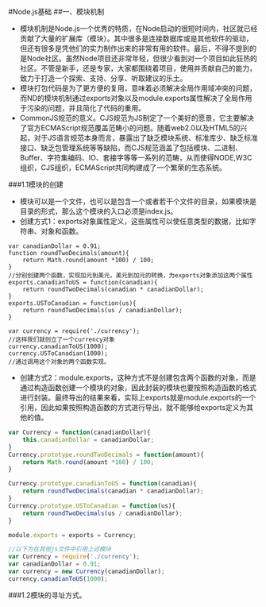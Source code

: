 #Node.js基础
##一、模块机制
- 模块机制是Node.js一个优秀的特质，在Node启动的很短时间内，社区就已经贡献了大量的扩展库（模块）。其中很多是连接数据库或是其他软件的驱动，但还有很多是凭他们的实力制作出来的非常有用的软件。最后，不得不提到的是Node社区。虽然Node项目还非常年轻，但很少看到对一个项目如此狂热的社区。不管是新手，还是专家，大家都围绕着项目，使用并贡献自己的能力，致力于打造一个探索、支持、分享、听取建议的乐土。
- 模块打包代码是为了更方便的复用，意味着必须解决全局作用域冲突的问题，而ND的模块机制通过exports对象以及module.exports属性解决了全局作用于污染的问题，并且简化了代码的重用。
- CommonJS规范的意义。CJS规范为JS制定了一个美好的愿景，它主要解决了官方ECMAScript规范覆盖范畴小的问题。随着web2.0以及HTML5的兴起，对于JS语言规范本身而言，暴露出了缺乏模块系统、标准库少、缺乏标准接口、缺乏包管理系统等等缺陷，而CJS规范涵盖了包括模块、二进制、Buffer、字符集编码、IO、套接字等等一系列的范畴，从而使得NODE,W3C组织，CJS组织，ECMAScript共同构建成了一个繁荣的生态系统。

###1.1模块的创建
- 模块可以是一个文件，也可以是包含一个或者若干个文件的目录，如果模块是目录的形式，那么这个模块的入口必须是index.js。
- 创建方式1：exports对象属性定义，这些属性可以使任意类型的数据，比如字符串、对象和函数。
```node.js//创建一个加元和美元互换的模块，保存为currency.js文件
var canadianDollar = 0.91;
function roundTwoDecimals(amount){
	return Math.round(amount *100) / 100;
}
//分别创建两个函数，实现加元到美元，美元到加元的转换，为exports对象添加这两个属性
exports.canadianToUS = function(canadian){
	return roundTwoDecimals(canadian * canadianDollar);
}
exports.USToCanadian = function(us){
	return roundTwoDecimals(us / canadianDollar);
}
```

```node.js//以下创建一个js文件，在这个文件中需要引入我们之前创建的两个互换函数
var currency = require('./currency');
//这样我们就创立了一个currency对象
currency.canadianToUS(1000);
currency.USToCanadian(1000);
//通过调用这个对象的两个函数实现。
```
- 创建方式2：module.exports，这种方式不是创建包含两个函数的对象，而是通过构造函数创建一个模块的对象，因此封装的模块也要按照构造函数的格式进行封装。最终导出的结果来看，实际上exports就是module.exports的一个引用，因此如果按照构造函数的方式进行导出，就不能够给exports定义为其他的值。
```node.js
var Currency = function(canadianDollar){
	this.canadianDollar = canadianDollar;
}
Currency.prototype.roundTwoDecimals = function(amount){
	return Math.round(amount *100) / 100;
}

Currency.prototype.canadianToUS = function(canadian){
	return roundTwoDecimals(canadian * canadianDollar);
}
Currency.prototype.USToCanadian = function(us){
	return roundTwoDecimals(us / canadianDollar);
}

module.exports = exports = Currency;

//以下为在其他js文件中引用上述模块
var Currency = require('./currency');
var canadianDollar = 0.91;
var currency = new Currency(canadianDollar);
currency.canadianToUS(1000);
```
###1.2模块的寻址方式。

